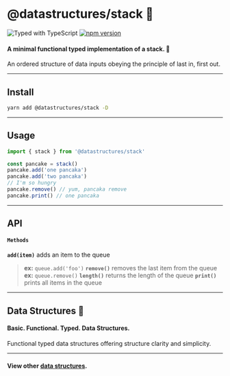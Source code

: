 # @datastructures/stack 🥞

![Typed with TypeScript](https://flat.badgen.net/badge/icon/Typed?icon=typescript&label&labelColor=blue&color=555555)
[![npm version](https://badge.fury.io/js/%40datastructures%2Fstack.svg)](https://badge.fury.io/js/%40datastructures%2Fstack)

#### A minimal functional typed implementation of a stack. 🦄

An ordered structure of data inputs obeying the principle of last in, first out.

---

## Install

```sh
yarn add @datastructures/stack -D
```

---
## Usage

```typescript
import { stack } from '@datastructures/stack'

const pancake = stack()
pancake.add('one pancaka')
pancake.add('two pancaka')
// I'm so hungry
pancake.remove() // yum, pancaka remove
pancake.print() // one pancaka
```

---

## API

#### `Methods`

**`add(item)`** adds an item to the queue
> **ex:** `queue.add('foo')`
**`remove()`** removes the last item from the queue
> **ex:** `queue.remove()`
**`length()`** returns the length of the queue
**`print()`** prints all items in the queue

---

## Data Structures 🦄

#### Basic. Functional. Typed. Data Structures.

Functional typed data structures offering structure clarity and simplicity.

---

#### View other [data structures](https://github.com/yowainwright/data-structures).


